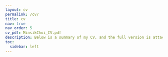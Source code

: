 ```yaml
---
layout: cv
permalink: /cv/
title: cv
nav: true
nav_order: 5
cv_pdf: MinsikChoi_CV.pdf
description: Below is a summary of my CV, and the full version is attached!
toc:
  sidebar: left
---
```

